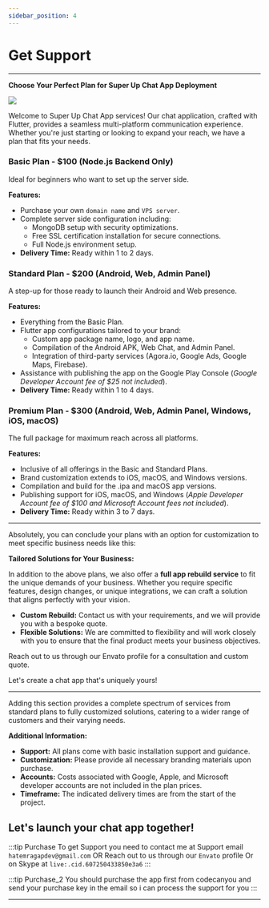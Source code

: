 ```yaml
---
sidebar_position: 4
---
```


# Get Support

---

**Choose Your Perfect Plan for Super Up Chat App Deployment**

![](https://github.com/hatemragab/v_chat_sdk/assets/37384769/3aeaaa69-ae76-4276-9edf-12211c1f0153)


Welcome to Super Up Chat App services! Our chat application, crafted with Flutter, provides a seamless multi-platform
communication experience. Whether you're just starting or looking to expand your reach, we have a plan that fits your
needs.

### **Basic Plan - $100 (Node.js Backend Only)**

Ideal for beginners who want to set up the server side.

**Features:**

- Purchase your own `domain name` and `VPS server`.
- Complete server side configuration including:
    - MongoDB setup with security optimizations.
    - Free SSL certification installation for secure connections.
    - Full Node.js environment setup.
- **Delivery Time:** Ready within 1 to 2 days.

### **Standard Plan - $200 (Android, Web, Admin Panel)**

A step-up for those ready to launch their Android and Web presence.

**Features:**

- Everything from the Basic Plan.
- Flutter app configurations tailored to your brand:
    - Custom app package name, logo, and app name.
    - Compilation of the Android APK, Web Chat, and Admin Panel.
    - Integration of third-party services (Agora.io, Google Ads, Google Maps, Firebase).
- Assistance with publishing the app on the Google Play Console (*Google Developer Account fee of $25 not included*).
- **Delivery Time:** Ready within 1 to 4 days.

### **Premium Plan - $300 (Android, Web, Admin Panel, Windows, iOS, macOS)**

The full package for maximum reach across all platforms.

**Features:**

- Inclusive of all offerings in the Basic and Standard Plans.
- Brand customization extends to iOS, macOS, and Windows versions.
- Compilation and build for the .ipa and macOS app versions.
- Publishing support for iOS, macOS, and Windows (*Apple Developer Account fee of $100 and Microsoft Account fees not
  included*).
- **Delivery Time:** Ready within 3 to 7 days.

---

Absolutely, you can conclude your plans with an option for customization to meet specific business needs like this:

**Tailored Solutions for Your Business:**

In addition to the above plans, we also offer a **full app rebuild service** to fit the unique demands of your business.
Whether you require specific features, design changes, or unique integrations, we can craft a solution that aligns
perfectly with your vision.

- **Custom Rebuild:** Contact us with your requirements, and we will provide you with a bespoke quote.
- **Flexible Solutions:** We are committed to flexibility and will work closely with you to ensure that the final
  product meets your business objectives.

Reach out to us through our Envato profile for a consultation and custom quote.

Let's create a chat app that's uniquely yours!

--- 

Adding this section provides a complete spectrum of services from standard plans to fully customized solutions, catering
to a wider range of customers and their varying needs.

**Additional Information:**

- **Support:** All plans come with basic installation support and guidance.
- **Customization:** Please provide all necessary branding materials upon purchase.
- **Accounts:** Costs associated with Google, Apple, and Microsoft developer accounts are not included in the plan
  prices.
- **Timeframe:** The indicated delivery times are from the start of the project.

## Let's launch your chat app together!

:::tip Purchase
To get Support you need to contact me at
Support email `hatemragapdev@gmail.com`
OR Reach out to us through our `Envato` profile
Or on Skype at `live:.cid.607250433850e3a6`
:::

:::tip Purchase_2
You should purchase the app first from codecanyou
and send your purchase key in the email so i can process the support for you
:::

---